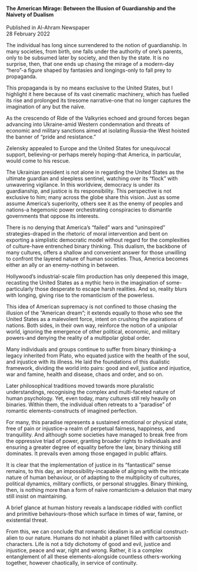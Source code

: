 <h4>The American Mirage: Between the Illusion of Guardianship and the Naivety of Dualism</h4>


Published in Al-Ahram Newspaper
<br>
28 February 2022


The individual has long since surrendered to the notion of guardianship. In many societies, from birth, one falls under the authority of one’s parents, only to be subsumed later by society, and then by the state. It is no surprise, then, that one ends up chasing the mirage of a modern-day “hero”-a figure shaped by fantasies and longings-only to fall prey to propaganda.

This propaganda is by no means exclusive to the United States, but I highlight it here because of its vast cinematic machinery, which has fuelled its rise and prolonged its tiresome narrative-one that no longer captures the imagination of any but the naïve.

As the crescendo of Ride of the Valkyries echoed and ground forces began advancing into Ukraine-amid Western condemnation and threats of economic and military sanctions aimed at isolating Russia-the West hoisted the banner of “pride and resistance.”

Zelensky appealed to Europe and the United States for unequivocal support, believing-or perhaps merely hoping-that America, in particular, would come to his rescue.

The Ukrainian president is not alone in regarding the United States as the ultimate guardian and sleepless sentinel, watching over its “flock” with unwavering vigilance. In this worldview, democracy is under its guardianship, and justice is its responsibility. This perspective is not exclusive to him; many across the globe share this vision. Just as some assume America’s superiority, others see it as the enemy of peoples and nations-a hegemonic power orchestrating conspiracies to dismantle governments that oppose its interests.

There is no denying that America’s “failed” wars and “uninspired” strategies-draped in the rhetoric of moral intervention and bent on exporting a simplistic democratic model without regard for the complexities of culture-have entrenched binary thinking. This dualism, the backbone of many cultures, offers a shallow and convenient answer for those unwilling to confront the layered nature of human societies. Thus, America becomes either an ally or an enemy-nothing in between.

Hollywood’s industrial-scale film production has only deepened this image, recasting the United States as a mythic hero in the imagination of some-particularly those desperate to escape harsh realities. And so, reality blurs with longing, giving rise to the romanticism of the powerless.

This idea of American supremacy is not confined to those chasing the illusion of the “American dream”; it extends equally to those who see the United States as a malevolent force, intent on crushing the aspirations of nations. Both sides, in their own way, reinforce the notion of a unipolar world, ignoring the emergence of other political, economic, and military powers-and denying the reality of a multipolar global order.

Many individuals and groups continue to suffer from binary thinking-a legacy inherited from Plato, who equated justice with the health of the soul, and injustice with its illness. He laid the foundations of this dualistic framework, dividing the world into pairs: good and evil, justice and injustice, war and famine, health and disease, chaos and order, and so on.

Later philosophical traditions moved towards more pluralistic understandings, recognising the complex and multi-faceted nature of human psychology. Yet, even today, many cultures still rely heavily on binaries. Within them, the individual often retreats to a “paradise” of romantic elements-constructs of imagined perfection.

For many, this paradise represents a sustained emotional or physical state, free of pain or injustice-a realm of perpetual fairness, happiness, and tranquillity. And although some societies have managed to break free from the oppressive triad of power, granting broader rights to individuals and ensuring a greater degree of equality before the law, binary thinking still dominates. It prevails even among those engaged in public affairs.

It is clear that the implementation of justice in its “fantastical” sense remains, to this day, an impossibility-incapable of aligning with the intricate nature of human behaviour, or of adapting to the multiplicity of cultures, political dynamics, military conflicts, or personal struggles. Binary thinking, then, is nothing more than a form of naïve romanticism-a delusion that many still insist on maintaining.

A brief glance at human history reveals a landscape riddled with conflict and primitive behaviours-those which surface in times of war, famine, or existential threat.

From this, we can conclude that romantic idealism is an artificial construct-alien to our nature. Humans do not inhabit a planet filled with cartoonish characters. Life is not a tidy dichotomy of good and evil, justice and injustice, peace and war, right and wrong. Rather, it is a complex entanglement of all these elements-alongside countless others-working together, however chaotically, in service of continuity.

